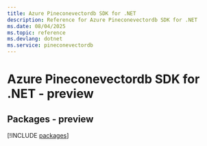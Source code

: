 ```yaml
---
title: Azure Pineconevectordb SDK for .NET
description: Reference for Azure Pineconevectordb SDK for .NET
ms.date: 08/04/2025
ms.topic: reference
ms.devlang: dotnet
ms.service: pineconevectordb
---
```

# Azure Pineconevectordb SDK for .NET - preview
## Packages - preview
[!INCLUDE [packages](pineconevectordb-index.md)]